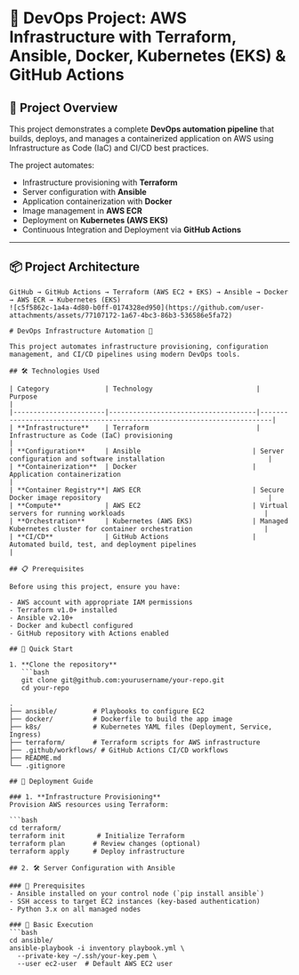 # 🚀 DevOps Project: AWS Infrastructure with Terraform, Ansible, Docker, Kubernetes (EKS) & GitHub Actions

## 📄 Project Overview

This project demonstrates a complete **DevOps automation pipeline** that builds, deploys, and manages a containerized application on AWS using Infrastructure as Code (IaC) and CI/CD best practices.

The project automates:

- Infrastructure provisioning with **Terraform**
- Server configuration with **Ansible**
- Application containerization with **Docker**
- Image management in **AWS ECR**
- Deployment on **Kubernetes (AWS EKS)**
- Continuous Integration and Deployment via **GitHub Actions**

---

## 📦 Project Architecture

```text
GitHub → GitHub Actions → Terraform (AWS EC2 + EKS) → Ansible → Docker → AWS ECR → Kubernetes (EKS)
![c5f5862c-1a4a-4d80-b0ff-0174328ed950](https://github.com/user-attachments/assets/77107172-1a67-4bc3-86b3-536586e5fa72)

# DevOps Infrastructure Automation 🚀

This project automates infrastructure provisioning, configuration management, and CI/CD pipelines using modern DevOps tools.

## 🛠 Technologies Used

| Category              | Technology                          | Purpose                                                                 |
|-----------------------|-------------------------------------|-------------------------------------------------------------------------|
| **Infrastructure**    | Terraform                           | Infrastructure as Code (IaC) provisioning                               |
| **Configuration**     | Ansible                            | Server configuration and software installation                          |
| **Containerization**  | Docker                             | Application containerization                                            |
| **Container Registry**| AWS ECR                            | Secure Docker image repository                                          |
| **Compute**           | AWS EC2                            | Virtual servers for running workloads                                   |
| **Orchestration**     | Kubernetes (AWS EKS)               | Managed Kubernetes cluster for container orchestration                  |
| **CI/CD**             | GitHub Actions                     | Automated build, test, and deployment pipelines                         |

## 📋 Prerequisites

Before using this project, ensure you have:

- AWS account with appropriate IAM permissions
- Terraform v1.0+ installed
- Ansible v2.10+
- Docker and kubectl configured
- GitHub repository with Actions enabled

## 🚀 Quick Start

1. **Clone the repository**
   ```bash
   git clone git@github.com:yourusername/your-repo.git
   cd your-repo

.
├── ansible/         # Playbooks to configure EC2
├── docker/          # Dockerfile to build the app image
├── k8s/             # Kubernetes YAML files (Deployment, Service, Ingress)
├── terraform/       # Terraform scripts for AWS infrastructure
├── .github/workflows/ # GitHub Actions CI/CD workflows
├── README.md
└── .gitignore

## 🚀 Deployment Guide

### 1. **Infrastructure Provisioning**  
Provision AWS resources using Terraform:

```bash
cd terraform/
terraform init        # Initialize Terraform
terraform plan       # Review changes (optional)
terraform apply      # Deploy infrastructure

## 2. 🛠 Server Configuration with Ansible

### 📌 Prerequisites
- Ansible installed on your control node (`pip install ansible`)
- SSH access to target EC2 instances (key-based authentication)
- Python 3.x on all managed nodes

### 🔧 Basic Execution
```bash
cd ansible/
ansible-playbook -i inventory playbook.yml \
  --private-key ~/.ssh/your-key.pem \
  --user ec2-user  # Default AWS EC2 user




